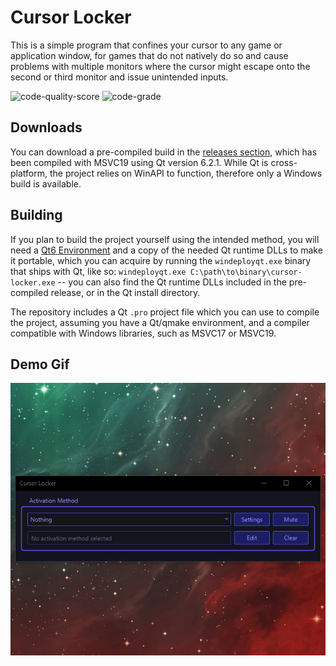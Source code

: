 # Cursor Locker
This is a simple program that confines your cursor to any game or application window, for games that do not natively do so and cause problems with multiple monitors where the cursor might escape onto the second or third monitor and issue unintended inputs. 

![code-quality-score](https://api.codiga.io/project/33791/score/svg) ![code-grade](https://api.codiga.io/project/33791/status/svg)

## Downloads
You can download a pre-compiled build in the [releases section](https://github.com/MisanthropicShayna/CursorLocker/releases), which has been compiled with MSVC19 using Qt version 6.2.1. While Qt is cross-platform, the project relies on WinAPI to function, therefore only a Windows build is available.

## Building
If you plan to build the project yourself using the intended method, you will need a [Qt6 Environment](https://www.qt.io/download-open-source) and a copy of the needed Qt runtime DLLs to make it portable, which you can acquire by running the `windeployqt.exe` binary that ships with Qt, like so: `windeployqt.exe C:\path\to\binary\cursor-locker.exe` -- you can also find the Qt runtime DLLs included in the pre-compiled release, or in the Qt install directory.

The repository includes a Qt `.pro` project file which you can use to compile the project, assuming you have a Qt/qmake environment, and a compiler compatible with Windows libraries, such as MSVC17 or MSVC19. 

## Demo Gif
![](screenshots/demo_10fps.gif?raw=true)
